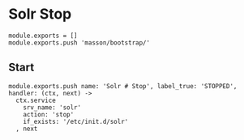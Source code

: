 
# Solr Stop

    module.exports = []
    module.exports.push 'masson/bootstrap/'

## Start

    module.exports.push name: 'Solr # Stop', label_true: 'STOPPED', handler: (ctx, next) ->
      ctx.service
        srv_name: 'solr'
        action: 'stop'
        if_exists: '/etc/init.d/solr'
      , next
